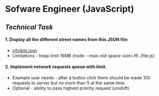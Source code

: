 # Sofware Engineer (JavaScript)
## _Technical Task_

#### 1. Display all the different street names from this JSON file:
- [citylots.json](https://raw.githubusercontent.com/zemirco/sf-city-lots-json/master/citylots.json)
- Limitations - heap limit 16MB (node --max-old-space-size=16 ./file.js)

#### 2. Implement network requests queue with limit.
- Example user needs - after a button click there should be made 100 requests to server but no more than 5 at the same time.
- Optional - ability to pass highest priority request (unshift).